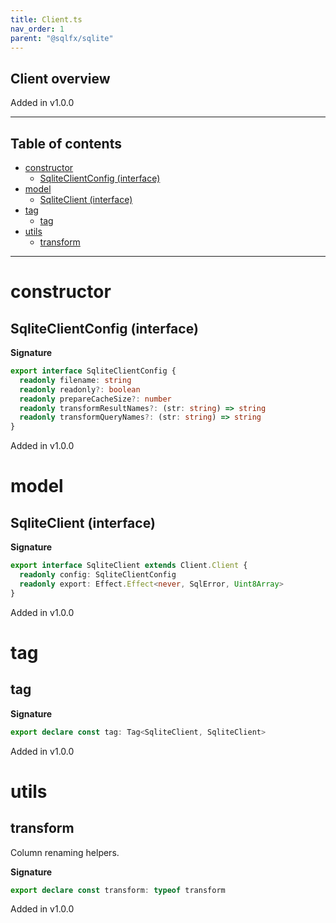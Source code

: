 ```yaml
---
title: Client.ts
nav_order: 1
parent: "@sqlfx/sqlite"
---
```


## Client overview

Added in v1.0.0

---

<h2 class="text-delta">Table of contents</h2>

- [constructor](#constructor)
  - [SqliteClientConfig (interface)](#sqliteclientconfig-interface)
- [model](#model)
  - [SqliteClient (interface)](#sqliteclient-interface)
- [tag](#tag)
  - [tag](#tag-1)
- [utils](#utils)
  - [transform](#transform)

---

# constructor

## SqliteClientConfig (interface)

**Signature**

```ts
export interface SqliteClientConfig {
  readonly filename: string
  readonly readonly?: boolean
  readonly prepareCacheSize?: number
  readonly transformResultNames?: (str: string) => string
  readonly transformQueryNames?: (str: string) => string
}
```

Added in v1.0.0

# model

## SqliteClient (interface)

**Signature**

```ts
export interface SqliteClient extends Client.Client {
  readonly config: SqliteClientConfig
  readonly export: Effect.Effect<never, SqlError, Uint8Array>
}
```

Added in v1.0.0

# tag

## tag

**Signature**

```ts
export declare const tag: Tag<SqliteClient, SqliteClient>
```

Added in v1.0.0

# utils

## transform

Column renaming helpers.

**Signature**

```ts
export declare const transform: typeof transform
```

Added in v1.0.0
